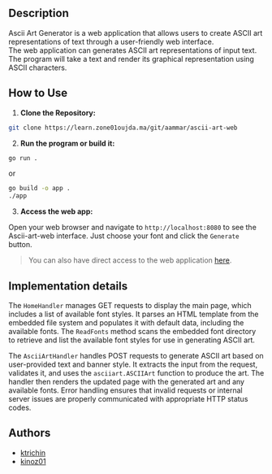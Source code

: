 ## Description
Ascii Art Generator is a web application that allows users to create ASCII art representations of text through a user-friendly web interface.  
The web application can generates ASCII art representations of input text.  
The program will take a text and render its graphical representation using ASCII characters.

## How to Use

1. **Clone the Repository:**

```bash
git clone https://learn.zone01oujda.ma/git/aammar/ascii-art-web
```

2. **Run the program or build it:**

```bash
go run .
```

or
```bash
go build -o app .
./app
```

3. **Access the web app:**

Open your web browser and navigate to `http://localhost:8080` to see the Ascii-art-web interface. Just choose your font and click the `Generate` button.

> You can also have direct access to the web application [here](https://asciiart-ar9d.onrender.com).

## Implementation details

The `HomeHandler` manages GET requests to display the main page, which includes a list of available font styles. It parses an HTML template from the embedded file system and populates it with default data, including the available fonts. The `ReadFonts` method scans the embedded font directory to retrieve and list the available font styles for use in generating ASCII art.

The `AsciiArtHandler` handles POST requests to generate ASCII art based on user-provided text and banner style. It extracts the input from the request, validates it, and uses the `asciiart.ASCIIArt` function to produce the art. The handler then renders the updated page with the generated art and any available fonts. Error handling ensures that invalid requests or internal server issues are properly communicated with appropriate HTTP status codes.


## Authors

- [ktrichin](https://github.com/khalidrika)
- [kinoz01](https://github.com/kinoz01)
